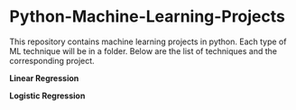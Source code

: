 # Python-Machine-Learning-Projects

This repository contains machine learning projects in python. Each type of ML technique will be in a folder. Below are the list of techniques and the corresponding project.


__Linear Regression__


__Logistic Regression__
